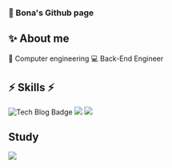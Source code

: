 
### 🐰 Bona's Github page 
## ✨ About me
🌈 Computer engineering 
💻 Back-End Engineer

## ⚡ Skills ⚡ 
![Tech Blog Badge](http://img.shields.io/badge/-Tech%20blog-black?style=flat-square&logo=github&)
 <img src="https://img.shields.io/badge/springboot-6DB33F?style=flat-square&logo=springboot&logoColor=white"/>
 <img src="https://img.shields.io/badge/mysql-4479A1?style=flat-square&logo=mysql&logoColor=white"/>
 
## Study
 <img src="https://img.shields.io/badge/tistory-000000?style=flat-square&logo=tistory&logoColor=white"/>
